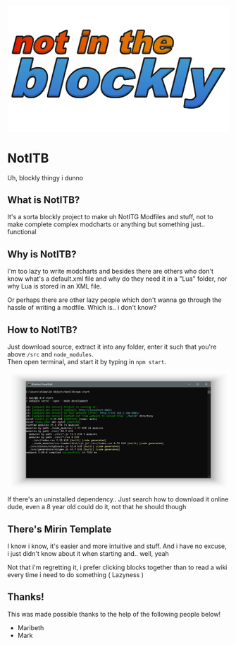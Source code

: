 ![NotInTheBlockly](./NotITB.png)

# NotITB

Uh, blockly thingy i dunno

## What is NotITB?

It's a sorta blockly project to make uh NotITG Modfiles and stuff, not to make complete complex modcharts or anything but something just.. functional

## Why is NotITB?

I'm too lazy to write modcharts and besides there are others who don't know what's a default.xml file and why do they need it in a "Lua" folder, nor why Lua is stored in an XML file.

Or perhaps there are other lazy people which don't wanna go through the hassle of writing a modfile. Which is.. i don't know?

## How to NotITB?

Just download source, extract it into any folder, enter it such that you're above `/src` and `node_modules`.  
Then open terminal, and start it by typing in `npm start`.

![Command Prompt showind the command "npm start" being executed](./CommandPromptLol.png)

If there's an uninstalled dependency.. Just search how to download it online dude, even a 8 year old could do it, not that he should though

## There's Mirin Template

I know i know, it's easier and more intuitive and stuff. And i have no excuse, i just didn't know about it when starting and.. well, yeah

Not that i'm regretting it, i prefer clicking blocks together than to read a wiki every time i need to do something ( Lazyness )

## Thanks!

This was made possible thanks to the help of the following people below!

- Maribeth
- Mark
